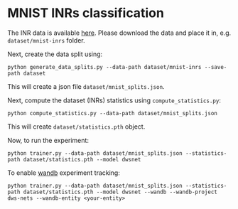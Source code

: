 # MNIST INRs classification

The INR data is available [here](https://www.dropbox.com/sh/56pakaxe58z29mq/AABtWNkRYroLYe_cE3c90DXVa?dl=0). Please download the data and place it in, e.g. `dataset/mnist-inrs` folder.

Next, create the data split using:

```shell
python generate_data_splits.py --data-path dataset/mnist-inrs --save-path dataset
```
This will create a json file `dataset/mnist_splits.json`.


Next, compute the dataset (INRs) statistics using `compute_statistics.py`:
```shell
python compute_statistics.py --data-path dataset/mnist_splits.json
```
This will create `dataset/statistics.pth` object.

Now, to run the experiment:

```shell
python trainer.py --data-path dataset/mnist_splits.json --statistics-path dataset/statistics.pth --model dwsnet
```

To enable [wandb](https://wandb.ai/site) experiment tracking:

```shell
python trainer.py --data-path dataset/mnist_splits.json --statistics-path dataset/statistics.pth --model dwsnet --wandb --wandb-project dws-nets --wandb-entity <your-entity>
```